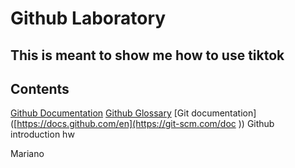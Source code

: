 # Github Laboratory
## This is meant to show me how to use tiktok
## Contents
[Github Documentation](https://docs.github.com/en)
[Github Glossary]([https://docs.github.com/en](https://docs.github.com/en/get-started/learning-about-github/github-glossary))
[Git documentation]([https://docs.github.com/en](https://git-scm.com/doc
))
Github introduction hw

Mariano
